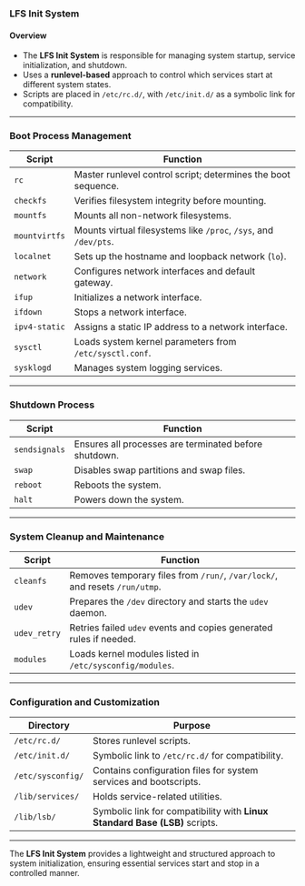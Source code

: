 ### **LFS Init System**  

#### **Overview**  
- The **LFS Init System** is responsible for managing system startup, service initialization, and shutdown.  
- Uses a **runlevel-based** approach to control which services start at different system states.  
- Scripts are placed in `/etc/rc.d/`, with `/etc/init.d/` as a symbolic link for compatibility.  

---

### **Boot Process Management**  
| **Script**      | **Function** |  
|-----------------|-------------|  
| `rc`           | Master runlevel control script; determines the boot sequence. |  
| `checkfs`      | Verifies filesystem integrity before mounting. |  
| `mountfs`      | Mounts all non-network filesystems. |  
| `mountvirtfs`  | Mounts virtual filesystems like `/proc`, `/sys`, and `/dev/pts`. |  
| `localnet`     | Sets up the hostname and loopback network (`lo`). |  
| `network`      | Configures network interfaces and default gateway. |  
| `ifup`         | Initializes a network interface. |  
| `ifdown`       | Stops a network interface. |  
| `ipv4-static`  | Assigns a static IP address to a network interface. |  
| `sysctl`       | Loads system kernel parameters from `/etc/sysctl.conf`. |  
| `sysklogd`     | Manages system logging services. |  

---

### **Shutdown Process**  
| **Script**      | **Function** |  
|-----------------|-------------|  
| `sendsignals`  | Ensures all processes are terminated before shutdown. |  
| `swap`         | Disables swap partitions and swap files. |  
| `reboot`       | Reboots the system. |  
| `halt`         | Powers down the system. |  

---

### **System Cleanup and Maintenance**  
| **Script**      | **Function** |  
|-----------------|-------------|  
| `cleanfs`      | Removes temporary files from `/run/`, `/var/lock/`, and resets `/run/utmp`. |  
| `udev`         | Prepares the `/dev` directory and starts the `udev` daemon. |  
| `udev_retry`   | Retries failed `udev` events and copies generated rules if needed. |  
| `modules`      | Loads kernel modules listed in `/etc/sysconfig/modules`. |  

---

### **Configuration and Customization**  
| **Directory**       | **Purpose** |  
|---------------------|-------------|  
| `/etc/rc.d/`       | Stores runlevel scripts. |  
| `/etc/init.d/`     | Symbolic link to `/etc/rc.d/` for compatibility. |  
| `/etc/sysconfig/`  | Contains configuration files for system services and bootscripts. |  
| `/lib/services/`   | Holds service-related utilities. |  
| `/lib/lsb/`        | Symbolic link for compatibility with **Linux Standard Base (LSB)** scripts. |  

---

The **LFS Init System** provides a lightweight and structured approach to system initialization, ensuring essential services start and stop in a controlled manner.
